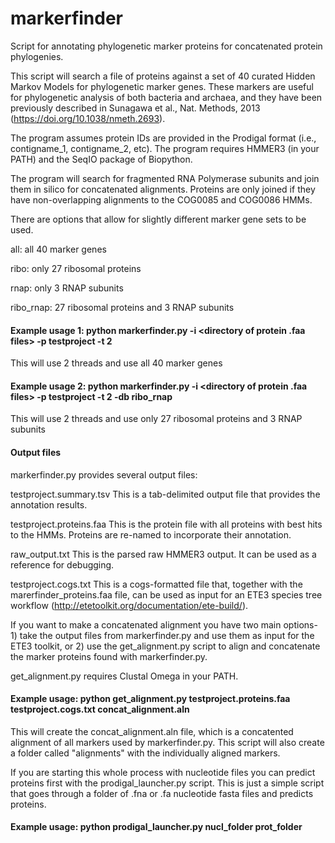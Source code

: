 # markerfinder
Script for annotating phylogenetic marker proteins for concatenated protein phylogenies.  

This script will search a file of proteins against a set of 40 curated Hidden Markov Models for phylogenetic marker genes. These markers are useful for phylogenetic analysis of both bacteria and archaea, and they have been previously described in Sunagawa et al., Nat. Methods, 2013 (https://doi.org/10.1038/nmeth.2693).

The program assumes protein IDs are provided in the Prodigal format (i.e., contigname_1, contigname_2, etc). 
The program requires HMMER3 (in your PATH) and the SeqIO package of Biopython. 

The program will search for fragmented RNA Polymerase subunits and join them in silico for concatenated alignments. Proteins are only joined if they have non-overlapping alignments to the COG0085 and COG0086 HMMs. 

There are options that allow for slightly different marker gene sets to be used. 

all: all 40 marker genes

ribo: only 27 ribosomal proteins

rnap: only 3 RNAP subunits

ribo_rnap: 27 ribosomal proteins and 3 RNAP subunits


#### Example usage 1: python markerfinder.py -i <directory of protein .faa files> -p testproject -t 2

This will use 2 threads and use all 40 marker genes

#### Example usage 2: python markerfinder.py -i <directory of protein .faa files> -p testproject -t 2 -db ribo_rnap

This will use 2 threads and use only 27 ribosomal proteins and 3 RNAP subunits


#### Output files
markerfinder.py provides several output files:

testproject.summary.tsv         This is a tab-delimited output file that provides the annotation results. 

testproject.proteins.faa  This is the protein file with all proteins with best hits to the HMMs. Proteins are re-named to incorporate their annotation.

raw_output.txt          This is the parsed raw HMMER3 output. It can be used as a reference for debugging. 

testproject.cogs.txt                This is a cogs-formatted file that, together with the marerfinder_proteins.faa file, can be used as input for an ETE3 species tree workflow 
(http://etetoolkit.org/documentation/ete-build/).




If you want to make a concatenated alignment you have two main options- 1) take the output files from markerfinder.py and use them as input for the ETE3 toolkit, or 2) use the get_alignment.py script to align and concatenate the marker proteins found with markerfinder.py. 

get_alignment.py requires Clustal Omega in your PATH.

#### Example usage: python get_alignment.py testproject.proteins.faa testproject.cogs.txt concat_alignment.aln

This will create the concat_alignment.aln file, which is a concatented alignment of all markers used by markerfinder.py. This script will also create a folder called "alignments" with the individually aligned markers.


If you are starting this whole process with nucleotide files you can predict proteins first with the prodigal_launcher.py script. This is just a simple script that goes through a folder of .fna or .fa nucleotide fasta files and predicts proteins. 

#### Example usage: python prodigal_launcher.py nucl_folder prot_folder


